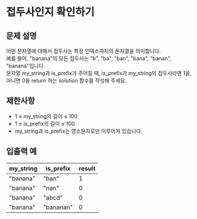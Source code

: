 # 접두사인지 확인하기

## 문제 설명

어떤 문자열에 대해서 접두사는 특정 인덱스까지의 문자열을 의미합니다.  
예를 들어, "banana"의 모든 접두사는 "b", "ba", "ban", "bana", "banan", "banana"입니다.  
문자열 my_string과 is_prefix가 주어질 때, is_prefix가 my_string의 접두사라면 1을, 아니면 0을 return 하는 solution 함수를 작성해 주세요.  


## 제한사항

- 1 ≤ my_string의 길이 ≤ 100
- 1 ≤ is_prefix의 길이 ≤ 100
- my_string과 is_prefix는 영소문자로만 이루어져 있습니다.


## 입출력 예

| my_string | is_prefix | result |
|-----------|-----------|--------|
| "banana"  | "ban"     | 1      |
| "banana"  | "nan"     | 0      |
| "banana"  | "abcd"    | 0      |
| "banana"  | "bananan" | 0      |
